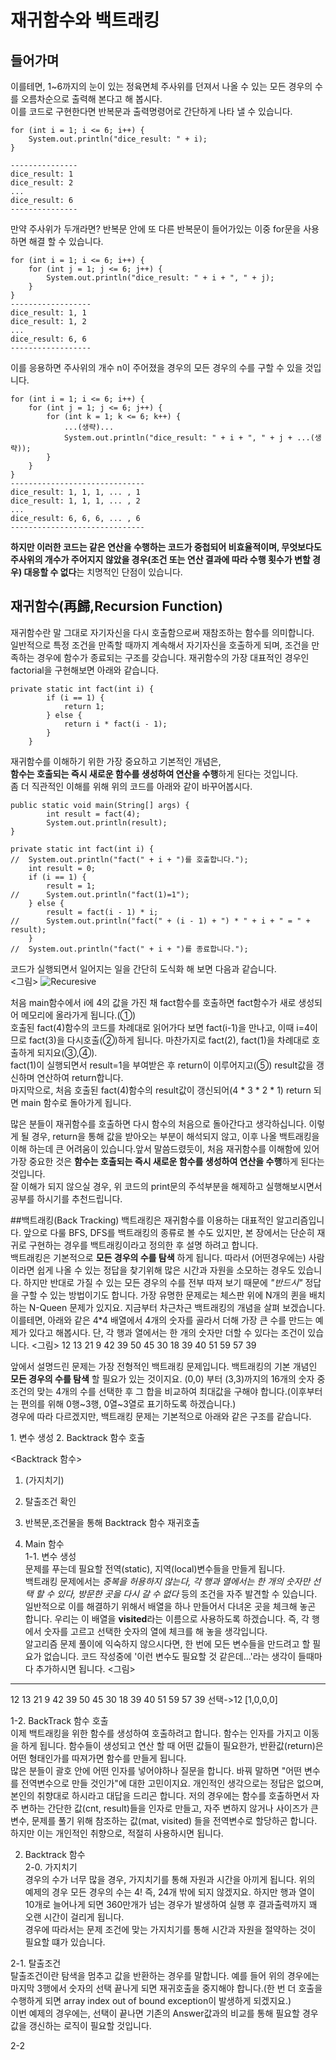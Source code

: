 재귀함수와 백트래킹
========================

## 들어가며
이를테면, 1~6까지의 눈이 있는 정육면체 주사위를 던져서 나올 수 있는 모든 경우의 수를 오름차순으로 출력해 본다고 해 봅시다.  
이를 코드로 구현한다면 반복문과 출력명령어로 간단하게 나타 낼 수 있습니다.

```
for (int i = 1; i <= 6; i++) {
    System.out.println("dice_result: " + i);
}

---------------
dice_result: 1
dice_result: 2
...
dice_result: 6
---------------
```

만약 주사위가 두개라면? 반복문 안에 또 다른 반복문이 들어가있는 이중 for문을 사용하면 해결 할 수 있습니다.
```
for (int i = 1; i <= 6; i++) {
    for (int j = 1; j <= 6; j++) {
        System.out.println("dice_result: " + i + ", " + j);
    }
}
------------------
dice_result: 1, 1
dice_result: 1, 2
...
dice_result: 6, 6
------------------

```

이를 응용하면 주사위의 개수 n이 주어졌을 경우의 모든 경우의 수를 구할 수 있을 것입니다.

```
for (int i = 1; i <= 6; i++) {
    for (int j = 1; j <= 6; j++) {
        for (int k = 1; k <= 6; k++) {
            ...(생략)...
            System.out.println("dice_result: " + i + ", " + j + ...(생략));
        }
    }
}
------------------------------
dice_result: 1, 1, 1, ... , 1
dice_result: 1, 1, 1, ... , 2
...
dice_result: 6, 6, 6, ... , 6
------------------------------

```
**하지만 이러한 코드는 같은 연산을 수행하는 코드가 중첩되어 비효율적이며, 무엇보다도 주사위의 개수가 주어지지 않았을 경우(조건 또는 연산 결과에 따라 수행 횟수가 변할 경우) 대응할 수 없다**는 치명적인 단점이 있습니다.

## 재귀함수(再歸,Recursion Function)
재귀함수란 말 그대로 자기자신을 다시 호출함으로써 재참조하는 함수를 의미합니다.  
일반적으로 특정 조건을 만족할 때까지 계속해서 자기자신을 호출하게 되며, 조건을 만족하는 경우에 함수가 종료되는 구조를 갖습니다.
재귀함수의 가장 대표적인 경우인 factorial을 구현해보면 아래와 같습니다.


```
private static int fact(int i) {
		if (i == 1) {
			return 1;
		} else {
			return i * fact(i - 1);
		}
	}
```
재귀함수를 이해하기 위한 가장 중요하고 기본적인 개념은,  
**함수는 호출되는 즉시 새로운 함수를 생성하여 연산을 수행**하게 된다는 것입니다.  
좀 더 직관적인 이해를 위해 위의 코드를 아래와 같이 바꾸어봅시다.
```
public static void main(String[] args) {
		int result = fact(4);
		System.out.println(result);
}

private static int fact(int i) {
//  System.out.println("fact(" + i + ")를 호출합니다.");
    int result = 0;
    if (i == 1) {
        result = 1;
//      System.out.println("fact(1)=1");
    } else {
        result = fact(i - 1) * i;
//      System.out.println("fact(" + (i - 1) + ") * " + i + " = " + result);
    }
//  System.out.println("fact(" + i + ")를 종료합니다.");
```

코드가 실행되면서 일어지는 일을 간단히 도식화 해 보면 다음과 같습니다.  
<그림>
![Recuresive](.algojava/recursive.PNG)

처음 main함수에서 i에 4의 값을 가진 채 fact함수를 호출하면 fact함수가 새로 생성되어 메모리에 올라가게 됩니다.(①)   
호출된 fact(4)함수의 코드를 차례대로 읽어가다 보면 fact(i-1)을 만나고, 이때 i=4이므로 fact(3)을 다시호출(②)하게 됩니다. 마찬가지로 fact(2), fact(1)을 차례대로 호출하게 되지요(③,④).  
fact(1)이 실행되면서 result=1을 부여받은 후 return이 이루어지고(⑤) result값을 갱신하며 연산하여 return합니다.  
마지막으로, 처음 호출된 fact(4)함수의 result값이 갱신되어(4 * 3 * 2 * 1) return 되면 main 함수로 돌아가게 됩니다.  
  
  
많은 분들이 재귀함수를 호출하면 다시 함수의 처음으로 돌아간다고 생각하십니다. 이렇게 될 경우, return을 통해 값을 받아오는 부분이 해석되지 않고, 이후 나올 백트래킹을 이해 하는데 큰 어려움이 있습니다.앞서 말씀드렸듯이, 처음 재귀함수를 이해함에 있어 가장 중요한 것은 **함수는 호출되는 즉시 새로운 함수를 생성하여 연산을 수행**하게 된다는 것입니다.  
잘 이해가 되지 않으실 경우, 위 코드의 print문의 주석부분을 해제하고 실행해보시면서 공부를 하시기를 추천드립니다.


##백트래킹(Back Tracking)
백트래킹은 재귀함수를 이용하는 대표적인 알고리즘입니다. 앞으로 다룰 BFS, DFS를 백트래킹의 종류로 볼 수도 있지만, 본 장에서는 단순히 재귀로 구현하는 경우를 백트래킹이라고 정의한 후 설명 하려고 합니다.  
백트래킹은 기본적으로 **모든 경우의 수를 탐색** 하게 됩니다. 따라서 (어떤경우에는) 사람이라면 쉽게 나올 수 있는 정답을 찾기위해 많은 시간과 자원을 소모하는 경우도 있습니다. 하지만 반대로 가질 수 있는 모든 경우의 수를 전부 따져 보기 때문에 *"반드시"* 정답을 구할 수 있는 방법이기도 합니다. 가장 유명한 문제로는 체스판 위에 N개의 퀸을 배치하는 N-Queen 문제가 있지요. 지금부터 차근차근 백트래킹의 개념을 살펴 보겠습니다.  
이를테면, 아래와 같은 4*4 배열에서 4개의 숫자를 골라서 더해 가장 큰 수를 만드는 예제가 있다고 해봅시다. 단, 각 행과 열에서는 한 개의 숫자만 더할 수 있다는 조건이 있습니다.
<그림>
12 13 21 9
42 39 50 45
30 18 39 40
51 59 57 39

앞에서 설명드린 문제는 가장 전형적인 백트래킹 문제입니다. 백트래킹의 기본 개념인 **모든 경우의 수를 탐색** 할 필요가 있는 것이지요. (0,0) 부터 (3,3)까지의 16개의 숫자 중 조건의 맞는 4개의 수를 선택한 후 그 합을 비교하여 최대값을 구해야 합니다.(이후부터는 편의를 위해 0행~3행, 0열~3열로 표기하도록 하겠습니다.)  
경우에 따라 다르겠지만, 백트래킹 문제는 기본적으로 아래와 같은 구조를 같습니다.
   <Main 함수>
   1. 변수 생성
   2. Backtrack 함수 호출

   <Backtrack 함수>
   1. (가지치기)
   2. 탈출조건 확인
   3. 반복문,조건물을 통해 Backtrack 함수 재귀호출

1. Main 함수  
1-1. 변수 생성    
문제를 푸는데 필요할 전역(static), 지역(local)변수들을 만들게 됩니다.  
백트래킹 문제에서는 *중복을 허용하지 않는다, 각 행과 열에서는 한 개의 숫자만 선택 할 수 있다, 방문한 곳을 다시 갈 수 없다* 등의 조건을 자주 발견할 수 있습니다. 일반적으로 이를 해결하기 위해서 배열을 하나 만들어서 다녀온 곳을 체크해 놓곤 합니다. 우리는 이 배열을 **visited**라는 이름으로 사용하도록 하겠습니다. 즉, 각 행에서 숫자를 고르고 선택한 숫자의 열에 체크를 해 놓을 생각입니다.  
알고리즘 문제 풀이에 익숙하지 않으시다면, 한 번에 모든 변수들을 만드려고 할 필요가 없습니다. 코드 작성중에 '이런 변수도 필요할 것 같은데...'라는 생각이 들때마다 추가하시면 됩니다. 
<그림>
-------------
12 13 21 9
42 39 50 45
30 18 39 40
51 59 57 39
선택->12
[1,0,0,0]

1-2. BackTrack 함수 호출  
이제 백트래킹을 위한 함수를 생성하여 호출하려고 합니다. 함수는 인자를 가지고 이동을 하게 됩니다. 함수들이 생성되고 연산 할 때 어떤 값들이 필요한가, 반환값(return)은 어떤 형태인가를 따져가면 함수를 만들게 됩니다.  
많은 분들이 괄호 안에 어떤 인자를 넣어야하나 질문을 합니다. 바꿔 말하면 "어떤 변수를 전역변수으로 만들 것인가"에 대한 고민이지요. 개인적인 생각으로는 정답은 없으며, 본인의 취향대로 하시라고 대답을 드리곤 합니다. 저의 경우에는 함수를 호출하면서 자주 변하는 간단한 값(cnt, result)들을 인자로 만들고, 자주 변하지 않거나 사이즈가 큰 변수, 문제를 풀기 위해 참조하는 값(mat, visited) 들을 전역변수로 할당하곤 합니다. 하지만 이는 개인적인 취향으로, 적절히 사용하시면 됩니다.  

2. Backtrack 함수  
2-0. 가지치기  
경우의 수가 너무 많을 경우, 가지치기를 통해 자원과 시간을 아끼게 됩니다. 위의 예제의 경우 모든 경우의 수는 4! 즉, 24개 밖에 되지 않겠지요. 하지만 행과 열이 10개로 늘어나게 되면 360만개가 넘는 경우가 발생하여 실행 후 결과출력까지 꽤 오랜 시간이 걸리게 됩니다.  
경우에 따라서는 문제 조건에 맞는 가지치기를 통해 시간과 자원을 절약하는 것이 필요할 떄가 있습니다.  

2-1. 탈출조건  
탈출조건이란 탐색을 멈추고 값을 반환하는 경우를 말합니다. 예를 들어 위의 경우에는 마지막 3행에서 숫자의 선택 끝나게 되면 재귀호출을 중지해야 합니다.(한 번 더 호출을 수행하게 되면 array index out of bound exception이 발생하게 되겠지요.)  
이번 예제의 경우에는, 선택이 끝나면 기존의 Answer값과의 비교를 통해 필요할 경우 값을 갱신하는 로직이 필요할 것입니다.

2-2